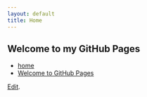 ```yaml
---
layout: default
title: Home
---
```

## Welcome to my GitHub Pages

- [home](/)
- [Welcome to GitHub Pages](/docs/2017-01-14-github-welcome)

[Edit](https://github.com/chrisrnz/chrisrnz.github.io/edit/master/README.md).
